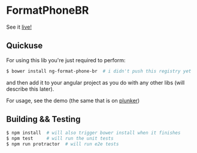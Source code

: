 # FormatPhoneBR

See it [live!](plnkr.co/KaXW4oPFSkDWg9xlEihD)

## Quickuse

For using this lib you're just required to perform:

```sh
$ bower install ng-format-phone-br  # i didn't push this registry yet
```

and then add it to your angular project as you do with any other libs (will describe this later).

For usage, see the demo (the same that is on [plunker](plnkr.co/KaXW4oPFSkDWg9xlEihD))

## Building && Testing

```sh
$ npm install  # will also trigger bower install when it finishes
$ npm test     # will run the unit tests
$ npm run protractor  # will run e2e tests
```
